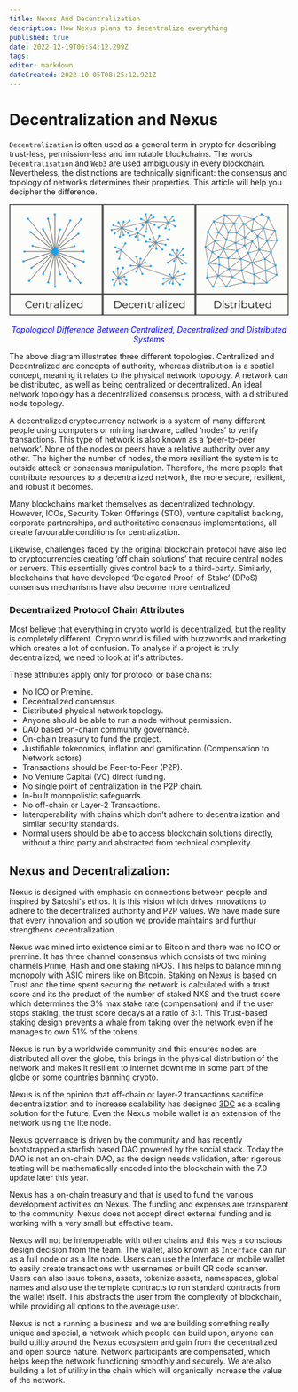 ```yaml
---
title: Nexus And Decentralization
description: How Nexus plans to decentralize everything
published: true
date: 2022-12-19T06:54:12.299Z
tags: 
editor: markdown
dateCreated: 2022-10-05T08:25:12.921Z
---
```


# Decentralization and Nexus

`Decentralization` is often used as a general term in crypto for describing trust-less, permission-less and immutable blockchains. The words `Decentralisation` and `Web3` are used ambiguously in every blockchain. Nevertheless, the distinctions are technically significant: the consensus and topology of networks determines their properties. This article will help you decipher the difference.

![cdd.png](/cdd.png)<p align="center" style="color: blue;">*Topological Difference Between Centralized, Decentralized and Distributed Systems*</p>

The above diagram illustrates three different topologies. Centralized and Decentralized are concepts of authority, whereas distribution is a spatial concept, meaning it relates to the physical network topology. A network can be distributed, as well as being centralized or decentralized. An ideal network topology has a decentralized consensus process, with a distributed node topology.

A decentralized cryptocurrency network is a system of many different people using computers or mining hardware, called ‘nodes’ to verify transactions. This type of network is also known as a ‘peer-to-peer network’. None of the nodes or peers have a relative authority over any other. The higher the number of nodes, the more resilient the system is to outside attack or consensus manipulation. Therefore, the more people that contribute resources to a decentralized network, the more secure, resilient, and robust it becomes.

Many blockchains market themselves as decentralized technology. However, ICOs, Security Token Offerings (STO), venture capitalist backing, corporate partnerships, and authoritative consensus implementations, all create favourable conditions for centralization.

Likewise, challenges faced by the original blockchain protocol have also led to cryptocurrencies creating ‘off chain solutions’ that require central nodes or servers. This essentially gives control back to a third-party. Similarly, blockchains that have developed ‘Delegated Proof-of-Stake’ (DPoS) consensus mechanisms have also become more centralized.

### Decentralized Protocol Chain Attributes

Most believe that everything in crypto world is decentralized, but the reality is completely different. Crypto world is filled with buzzwords and marketing which creates a lot of confusion. To analyse if a project is truly decentralized, we need to look at it's attributes.

These attributes apply only for protocol or base chains:

- No ICO or Premine.
- Decentralized consensus.&#x20;
- Distributed physical network topology.
- Anyone should be able to run a node without permission.
- DAO based on-chain community governance.
- On-chain treasury to fund the project.
- Justifiable tokenomics, inflation and gamification (Compensation to Network actors)
- Transactions should be Peer-to-Peer (P2P).&#x20;
- No Venture Capital (VC) direct funding.
- No single point of centralization in the P2P chain.
- In-built monopolistic safeguards.
- No off-chain or Layer-2 Transactions.
- Interoperability with chains which don't adhere to decentralization and similar security standards.
- Normal users should be able to access blockchain solutions directly, without a third party and abstracted from technical complexity.

## Nexus and Decentralization:

Nexus is designed with emphasis on connections between people and inspired by Satoshi's ethos. It is this vision which drives innovations to adhere to the decentralized authority and P2P values. We have made sure that every innovation and solution we provide maintains and furthur strengthens decentralization.

Nexus was mined into existence similar to Bitcoin and there was no ICO or premine. It has three channel consensus which consists of two mining channels Prime, Hash and one staking nPOS. This helps to balance mining monopoly with ASIC miners like on Bitcoin. Staking on Nexus is based on Trust and the time spent securing the network is calculated with a trust score and its the product of the number of staked NXS and the trust score which determines the 3% max stake rate (compensation) and if the user stops staking, the trust score decays at a ratio of 3:1. This Trust-based staking design prevents a whale from taking over the network even if he manages to own 51% of the tokens.

Nexus is run by a worldwide community and this ensures nodes are distributed all over the globe, this brings in the physical distribution of the network and makes it resilient to internet downtime in some part of the globe or some countries banning crypto.

Nexus is of the opinion that off-chain or layer-2 transactions sacrifice decentralization and to increase scalability has designed [3DC](/en/innovations/3-dimensional-chain) as a scaling solution for the future. Even the Nexus mobile wallet is an extension of the network using the lite node.

Nexus governance is driven by the community and has recently bootstrapped a starfish based DAO powered by the social stack. Today the DAO is not an on-chain DAO, as the design needs validation, after rigorous testing will be mathematically encoded into the blockchain with the 7.0 update later this year.

Nexus has a on-chain treasury and that is used to fund the various development activities on Nexus. The funding and expenses are transparent to the community. Nexus does not accept direct external funding and is working with a very small but effective team.

Nexus will not be interoperable with other chains and this was a conscious design decision from the team. The wallet, also known as `Interface` can run as a full node or as a lite node. Users can use the Interface or mobile wallet to easily create transactions with usernames or built QR code scanner. Users can also issue tokens, assets, tokenize assets, namespaces, global names and also use the template contracts to run standard contracts from the wallet itself. This abstracts the user from the complexity of blockchain, while providing all options to the average user.

Nexus is not a running a business and we are building something really unique and special, a network which people can build upon, anyone can build utility around the Nexus ecosystem and gain from the decentralized and open source nature. Network participants are compensated, which helps keep the network functioning smoothly and securely. We are also building a lot of utility in the chain which will organically increase the value of the network.